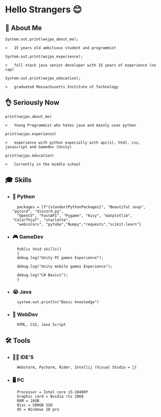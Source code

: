 
# Hello Strangers 😊
## 🚀 About Me 
    System.out.print(wojpo_about_me);

    >   15 years old ambitious student and programmist

    System.out.print(wojpo_experience);

    >   full stack java senior developer with 15 years of experience (no cap)

    System.out.print(wojpo_education);

    >   graduated Massachusetts Institute of Technology
## 👌 Seriously Now
    print(wojpo.about_me)

    >   Young Programmist who hates java and mainly uses python

    print(wojpo.experience)
    
    >   experience with python especially with api(s), html, css, javascript and Gamedev (Unity)
    
    print(wojpo.education)

    >   Currently in the middle school 


## 🎓 Skills
- ### 🐍 Python 



        packages = [f"{standartPythonPackages}", "Beautiful soup", "pycord", "discord.py", 
        "OpenCV", "FastAPI", "Pygame", "Kivy", "matplotlib", "ColorThief", "starlette",
        "webcolors", "pytube","Numpy","requests","scikit-learn"]

- ### 🎮 GameDev

        Public Void skills()
        {
        debug.log("Unity PC games Experience");

        debug.log("Unity mobile games Experience");

        debug.log("C# Basics");
        }
- ### 😭 Java

        system.out.println("Basic knowledge")


- ### 📃 WebDev

        HTML, CSS, Java Script
  
## 🛠 Tools
- ### 👨‍💻 IDE'S
        Webstorm, Pycharm, Rider, Intellij (Visual Studio = 💩)
- ### 🖥 PC
        Processor = Intel core i5-10400f
        Graphic card = Nvidia rtx 2060
        RAM = 16GB
        Disc = 500GB SSD
        OS = Windows 10 pro
